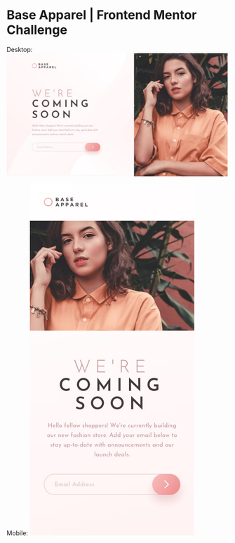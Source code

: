 # Base Apparel | Frontend Mentor Challenge

Desktop:
![View](desktop.jpg)

Mobile:
![View](mobile.jpg)